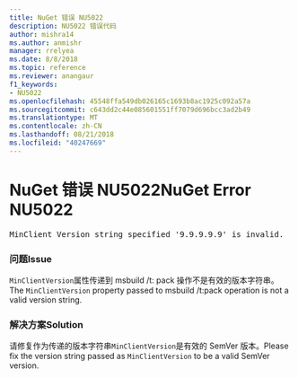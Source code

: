 ```yaml
---
title: NuGet 错误 NU5022
description: NU5022 错误代码
author: mishra14
ms.author: anmishr
manager: rrelyea
ms.date: 8/8/2018
ms.topic: reference
ms.reviewer: anangaur
f1_keywords:
- NU5022
ms.openlocfilehash: 45548ffa549db026165c1693b8ac1925c092a57a
ms.sourcegitcommit: c643dd2c44e085601551ff7079d696bcc3ad2b49
ms.translationtype: MT
ms.contentlocale: zh-CN
ms.lasthandoff: 08/21/2018
ms.locfileid: "40247669"
---
```

# <a name="nuget-error-nu5022"></a><span data-ttu-id="5891d-103">NuGet 错误 NU5022</span><span class="sxs-lookup"><span data-stu-id="5891d-103">NuGet Error NU5022</span></span>
<pre>MinClient Version string specified '9.9.9.9.9' is invalid.</pre>

### <a name="issue"></a><span data-ttu-id="5891d-104">问题</span><span class="sxs-lookup"><span data-stu-id="5891d-104">Issue</span></span>

<span data-ttu-id="5891d-105">`MinClientVersion`属性传递到 msbuild /t: pack 操作不是有效的版本字符串。</span><span class="sxs-lookup"><span data-stu-id="5891d-105">The `MinClientVersion` property passed to msbuild /t:pack operation is not a valid version string.</span></span>


### <a name="solution"></a><span data-ttu-id="5891d-106">解决方案</span><span class="sxs-lookup"><span data-stu-id="5891d-106">Solution</span></span>

<span data-ttu-id="5891d-107">请修复作为传递的版本字符串`MinClientVersion`是有效的 SemVer 版本。</span><span class="sxs-lookup"><span data-stu-id="5891d-107">Please fix the version string passed as `MinClientVersion` to be a valid SemVer version.</span></span>

